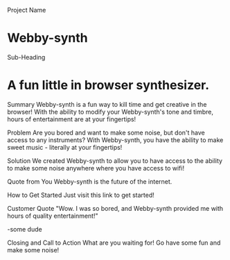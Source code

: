 Project Name
# Webby-synth

Sub-Heading
# A fun little in browser synthesizer.

Summary
Webby-synth is a fun way to kill time and get creative in the browser! With the ability to modify your Webby-synth's tone and timbre, hours of entertainment are at your fingertips!

Problem
Are you bored and want to make some noise, but don't have access to any instruments? With Webby-synth, you have the ability to make sweet music - literally at your fingertips!

Solution
We created Webby-synth to allow you to have access to the ability to make some noise anywhere where you have access to wifi!

Quote from You
Webby-synth is the future of the internet.

How to Get Started
Just visit this link to get started!

Customer Quote
"Wow. I was so bored, and Webby-synth provided me with hours of quality entertainment!"

-some dude

Closing and Call to Action
What are you waiting for! Go have some fun and make some noise!